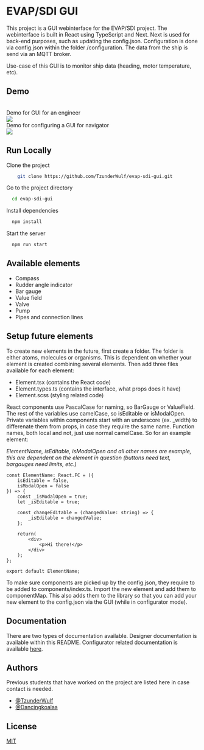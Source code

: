 
# EVAP/SDI GUI

This project is a GUI webinterface for the EVAP/SDI project. The webinterface is built in React using TypeScript and Next. Next is used for back-end purposes, such as updating the config.json. Configuration is done via config.json within the folder /configuration. The data from the ship is send via an MQTT broker.

Use-case of this GUI is to monitor ship data (heading, motor temperature, etc).


## Demo

<br /> Demo for GUI for an engineer <br />
![](https://github.com/TzunderWulf/evap-sdi-gui/blob/master/2024-10-1512-05-55-ezgif.com-resize.gif)
<br /> Demo for configuring a GUI for navigator <br />
![](https://github.com/TzunderWulf/evap-sdi-gui/blob/master/2024-10-1512-06-52-ezgif.com-video-to-gif-converter.gif)


## Run Locally

Clone the project

```bash
    git clone https://github.com/TzunderWulf/evap-sdi-gui.git
```

Go to the project directory

```bash
  cd evap-sdi-gui
```

Install dependencies

```bash
  npm install
```

Start the server

```bash
  npm run start
```


## Available elements

- Compass
- Rudder angle indicator
- Bar gauge
- Value field
- Valve
- Pump
- Pipes and connection lines



## Setup future elements
To create new elements in the future, first create a folder. The folder is either atoms, molecules or organisms. This is dependent on whether your element is created combining several elements. Then add three files available for each element:

- Element.tsx (contains the React code)
- Element.types.ts (contains the interface, what props does it have)
- Element.scss (styling related code)

React components use PascalCase for naming, so BarGauge or ValueField. The rest of the variables use camelCase, so isEditable or isModalOpen. Private variables within components start with an underscore (ex. _width) to differenate them from props, in case they require the same name. Function names, both local and not, just use normal camelCase. So for an example element:

*ElementName, isEditable, isModalOpen and all other names are example, this are dependent on the element in question (buttons need text, bargauges need limits, etc.)*

```
const ElementName: React.FC = ({
    isEditable = false,
    isModalOpen = false
}) => {
    const _isModalOpen = true;
    let _isEditable = true;

    const changeEditable = (changedValue: string) => {
        _isEditable = changedValue;
    };
    
    return(
	    <div>
		    <p>Hi there!</p>
	    </div>
    );
};

export default ElementName;

```

To make sure components are picked up by the config.json, they require to be added to components/index.ts. Import the new element and add them to componentMap. This also adds them to the library so that you can add your new element to the config.json via the GUI (while in configurator mode).
## Documentation

There are two types of documentation available. Designer documentation is available within this README. Configurator related documentation is available [here](https://linktodocumentation).


## Authors

Previous students that have worked on the project are listed here in case contact is needed.

- [@TzunderWulf](https://www.github.com/tzunderwulf)
- [@Dancingkoalaa](https://www.github.com/Dancingkoalaa)


## License

[MIT](https://choosealicense.com/licenses/mit/)

